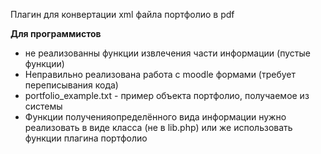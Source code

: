 Плагин для конвертации xml файла портфолио в pdf

<b>Для программистов</b>
* не реализованны функции извлечения части информации (пустые функции)
* Неправильно реализована работа с moodle формами (требует переписывания кода)
* portfolio_example.txt - пример объекта портфолио, получаемое из системы
* Функции полученияопределённого вида информации нужно реализовать в виде класса (не в lib.php) или же использовать функции плагина портфолио